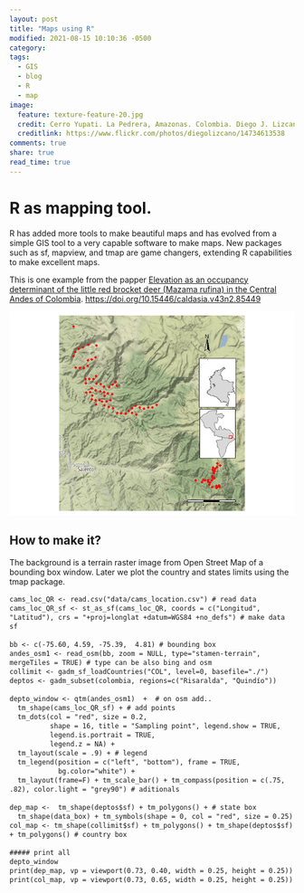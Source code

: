 ```yaml
---
layout: post
title: "Maps using R"
modified: 2021-08-15 10:10:36 -0500
category:
tags:   
  - GIS
  - blog
  - R
  - map
image:
  feature: texture-feature-20.jpg
  credit: Cerro Yupati. La Pedrera, Amazonas. Colombia. Diego J. Lizcano
  creditlink: https://www.flickr.com/photos/diegolizcano/14734613538
comments: true
share: true
read_time: true
---
```


# R as mapping tool. 


R has added more tools to make beautiful maps and has evolved from a simple GIS tool to a very capable software to make maps. New packages such as sf, mapview, and tmap are game changers, extending R capabilities to make excellent maps.


This is one example from the papper [Elevation as an occupancy determinant of the little red brocket deer (Mazama rufina) in the Central Andes of Colombia](https://doi.org/10.15446/caldasia.v43n2.85449). https://doi.org/10.15446/caldasia.v43n2.85449

![map](https://github.com/dlizcano/Mazama_rufina/raw/main/figs/README-unnamed-chunk-3-1.png) 


## How to make it?

The background is a terrain raster image from Open Street Map of a bounding box window. Later we plot the country and states limits using the tmap package. 


```
cams_loc_QR <- read.csv("data/cams_location.csv") # read data
cams_loc_QR_sf <- st_as_sf(cams_loc_QR, coords = c("Longitud", "Latitud"), crs = "+proj=longlat +datum=WGS84 +no_defs") # make data sf

bb <- c(-75.60, 4.59, -75.39,  4.81) # bounding box
andes_osm1 <- read_osm(bb, zoom = NULL, type="stamen-terrain", mergeTiles = TRUE) # type can be also bing and osm 
collimit <- gadm_sf_loadCountries("COL", level=0, basefile="./")
deptos <- gadm_subset(colombia, regions=c("Risaralda", "Quindío"))

depto_window <- qtm(andes_osm1)  +  # on osm add..
  tm_shape(cams_loc_QR_sf) + # add points
  tm_dots(col = "red", size = 0.2,  
          shape = 16, title = "Sampling point", legend.show = TRUE,
          legend.is.portrait = TRUE,
          legend.z = NA) + 
  tm_layout(scale = .9) + # legend
  tm_legend(position = c("left", "bottom"), frame = TRUE,
            bg.color="white") + 
  tm_layout(frame=F) + tm_scale_bar() + tm_compass(position = c(.75, .82), color.light = "grey90") # aditionals

dep_map <-  tm_shape(deptos$sf) + tm_polygons() + # state box
  tm_shape(data_box) + tm_symbols(shape = 0, col = "red", size = 0.25)
col_map <- tm_shape(collimit$sf) + tm_polygons() + tm_shape(deptos$sf) + tm_polygons() # country box

##### print all
depto_window
print(dep_map, vp = viewport(0.73, 0.40, width = 0.25, height = 0.25))
print(col_map, vp = viewport(0.73, 0.65, width = 0.25, height = 0.25))

```





